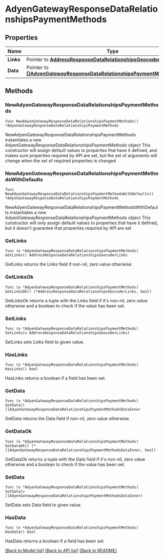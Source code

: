 # AdyenGatewayResponseDataRelationshipsPaymentMethods

## Properties

Name | Type | Description | Notes
------------ | ------------- | ------------- | -------------
**Links** | Pointer to [**AddressResponseDataRelationshipsGeocoderLinks**](AddressResponseDataRelationshipsGeocoderLinks.md) |  | [optional] 
**Data** | Pointer to [**[]AdyenGatewayResponseDataRelationshipsPaymentMethodsDataInner**](AdyenGatewayResponseDataRelationshipsPaymentMethodsDataInner.md) |  | [optional] 

## Methods

### NewAdyenGatewayResponseDataRelationshipsPaymentMethods

`func NewAdyenGatewayResponseDataRelationshipsPaymentMethods() *AdyenGatewayResponseDataRelationshipsPaymentMethods`

NewAdyenGatewayResponseDataRelationshipsPaymentMethods instantiates a new AdyenGatewayResponseDataRelationshipsPaymentMethods object
This constructor will assign default values to properties that have it defined,
and makes sure properties required by API are set, but the set of arguments
will change when the set of required properties is changed

### NewAdyenGatewayResponseDataRelationshipsPaymentMethodsWithDefaults

`func NewAdyenGatewayResponseDataRelationshipsPaymentMethodsWithDefaults() *AdyenGatewayResponseDataRelationshipsPaymentMethods`

NewAdyenGatewayResponseDataRelationshipsPaymentMethodsWithDefaults instantiates a new AdyenGatewayResponseDataRelationshipsPaymentMethods object
This constructor will only assign default values to properties that have it defined,
but it doesn't guarantee that properties required by API are set

### GetLinks

`func (o *AdyenGatewayResponseDataRelationshipsPaymentMethods) GetLinks() AddressResponseDataRelationshipsGeocoderLinks`

GetLinks returns the Links field if non-nil, zero value otherwise.

### GetLinksOk

`func (o *AdyenGatewayResponseDataRelationshipsPaymentMethods) GetLinksOk() (*AddressResponseDataRelationshipsGeocoderLinks, bool)`

GetLinksOk returns a tuple with the Links field if it's non-nil, zero value otherwise
and a boolean to check if the value has been set.

### SetLinks

`func (o *AdyenGatewayResponseDataRelationshipsPaymentMethods) SetLinks(v AddressResponseDataRelationshipsGeocoderLinks)`

SetLinks sets Links field to given value.

### HasLinks

`func (o *AdyenGatewayResponseDataRelationshipsPaymentMethods) HasLinks() bool`

HasLinks returns a boolean if a field has been set.

### GetData

`func (o *AdyenGatewayResponseDataRelationshipsPaymentMethods) GetData() []AdyenGatewayResponseDataRelationshipsPaymentMethodsDataInner`

GetData returns the Data field if non-nil, zero value otherwise.

### GetDataOk

`func (o *AdyenGatewayResponseDataRelationshipsPaymentMethods) GetDataOk() (*[]AdyenGatewayResponseDataRelationshipsPaymentMethodsDataInner, bool)`

GetDataOk returns a tuple with the Data field if it's non-nil, zero value otherwise
and a boolean to check if the value has been set.

### SetData

`func (o *AdyenGatewayResponseDataRelationshipsPaymentMethods) SetData(v []AdyenGatewayResponseDataRelationshipsPaymentMethodsDataInner)`

SetData sets Data field to given value.

### HasData

`func (o *AdyenGatewayResponseDataRelationshipsPaymentMethods) HasData() bool`

HasData returns a boolean if a field has been set.


[[Back to Model list]](../README.md#documentation-for-models) [[Back to API list]](../README.md#documentation-for-api-endpoints) [[Back to README]](../README.md)


